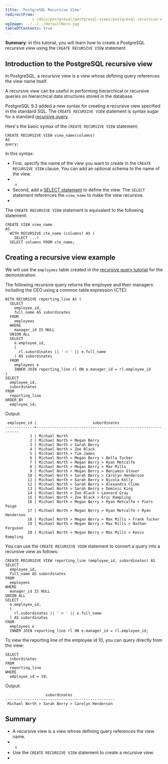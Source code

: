 ```yaml
---
title: 'PostgreSQL Recursive View'
redirectFrom: 
            - /docs/postgresql/postgresql-views/postgresql-recursive-view/
ogImage: ../../../defaultHero.jpg
tableOfContents: true
---
```


**Summary**: in this tutorial, you will learn how to create a PostgreSQL recursive view using the `CREATE RECURSIVE VIEW` statement.



## Introduction to the PostgreSQL recursive view



In PostgreSQL, a recursive view is a view whose defining query references the view name itself.



A recursive view can be useful in performing hierarchical or recursive queries on hierarchical data structures stored in the database.



PostgreSQL 9.3 added a new syntax for creating a recursive view specified in the standard SQL. The `CREATE RECURSIVE VIEW` statement is syntax sugar for a standard [recursive query](/docs/postgresql/postgresql-recursive-query).



Here's the basic syntax of the `CREATE RECURSIVE VIEW` statement:



```
CREATE RECURSIVE VIEW view_name(columns)
AS
query;
```



In this syntax:



- First, specify the name of the view you want to create in the `CREATE RECURSIVE VIEW` clause. You can add an optional schema to the name of the view.
- -
- Second, add a [SELECT statement](/docs/postgresql/postgresql-select) to define the view. The `SELECT` statement references the `view_name` to make the view recursive.
- 


The `CREATE RECURSIVE VIEW` statement is equivalent to the following statement:



```
CREATE VIEW view_name
AS
  WITH RECURSIVE cte_name (columns) AS (
    SELECT ...)
  SELECT columns FROM cte_name;
```



## Creating a recursive view example



We will use the `employees` table created in the [recursive query tutorial](/docs/postgresql/postgresql-recursive-query) for the demonstration.



The following recursive query returns the employee and their managers including the CEO using a common table expression (CTE):



```
WITH RECURSIVE reporting_line AS (
  SELECT
    employee_id,
    full_name AS subordinates
  FROM
    employees
  WHERE
    manager_id IS NULL
  UNION ALL
  SELECT
    e.employee_id,
    (
      rl.subordinates || ' > ' || e.full_name
    ) AS subordinates
  FROM
    employees e
    INNER JOIN reporting_line rl ON e.manager_id = rl.employee_id
)
SELECT
  employee_id,
  subordinates
FROM
  reporting_line
ORDER BY
  employee_id;
```



Output:



```
 employee_id |                         subordinates
-------------+--------------------------------------------------------------
           1 | Michael North
           2 | Michael North > Megan Berry
           3 | Michael North > Sarah Berry
           4 | Michael North > Zoe Black
           5 | Michael North > Tim James
           6 | Michael North > Megan Berry > Bella Tucker
           7 | Michael North > Megan Berry > Ryan Metcalfe
           8 | Michael North > Megan Berry > Max Mills
           9 | Michael North > Megan Berry > Benjamin Glover
          10 | Michael North > Sarah Berry > Carolyn Henderson
          11 | Michael North > Sarah Berry > Nicola Kelly
          12 | Michael North > Sarah Berry > Alexandra Climo
          13 | Michael North > Sarah Berry > Dominic King
          14 | Michael North > Zoe Black > Leonard Gray
          15 | Michael North > Zoe Black > Eric Rampling
          16 | Michael North > Megan Berry > Ryan Metcalfe > Piers Paige
          17 | Michael North > Megan Berry > Ryan Metcalfe > Ryan Henderson
          18 | Michael North > Megan Berry > Max Mills > Frank Tucker
          19 | Michael North > Megan Berry > Max Mills > Nathan Ferguson
          20 | Michael North > Megan Berry > Max Mills > Kevin Rampling
```



You can use the `CREATE RECURSIVE VIEW` statement to convert a query into a recursive view as follows:



```
CREATE RECURSIVE VIEW reporting_line (employee_id, subordinates) AS
SELECT
  employee_id,
  full_name AS subordinates
FROM
  employees
WHERE
  manager_id IS NULL
UNION ALL
SELECT
  e.employee_id,
  (
    rl.subordinates || ' > ' || e.full_name
  ) AS subordinates
FROM
  employees e
  INNER JOIN reporting_line rl ON e.manager_id = rl.employee_id;
```



To view the reporting line of the employee id 10, you can query directly from the view:



```
SELECT
  subordinates
FROM
  reporting_line
WHERE
  employee_id = 10;
```



Output:



```
                  subordinates
-------------------------------------------------
 Michael North > Sarah Berry > Carolyn Henderson
```



## Summary



- A recursive view is a view whose defining query references the view name.
- -
- Use the `CREATE RECURSIVE VIEW` statement to create a recursive view.
- 
